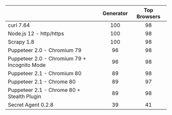 []() | Generator | Top Browsers
--- | :---: | :---:
curl 7.64 | 100 | 98
Node.js 12 - http/https | 100 | 98
Scrapy 1.8 | 100 | 98
Puppeteer 2.0 - Chromium 79 | 96 | 98
Puppeteer 2.0 - Chromium 79 + Incognito Mode | 96 | 98
Puppeteer 2.1 - Chromium 80 | 89 | 98
Puppeteer 2.1 - Chrome 80 | 89 | 97
Puppeteer 2.1 - Chrome 80 + Stealth Plugin | 89 | 98
Secret Agent 0.2.8 | 39 | 41